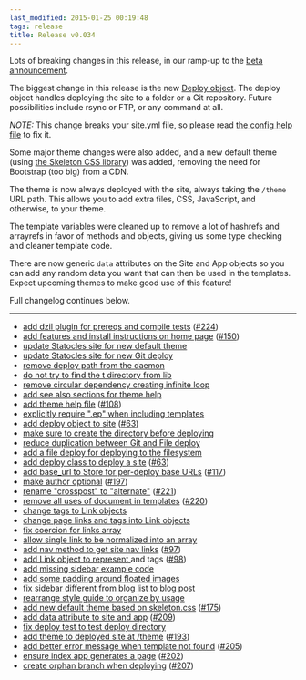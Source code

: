 ```yaml
---
last_modified: 2015-01-25 00:19:48
tags: release
title: Release v0.034
---
```


Lots of breaking changes in this release, in our ramp-up to the [beta
announcement](https://github.com/preaction/Statocles/milestones/beta).

The biggest change in this release is the new [Deploy object](/pod/Statocles/Deploy).
The deploy object handles deploying the site to a folder or a Git repository. Future
possibilities include rsync or FTP, or any command at all.

*NOTE:* This change breaks your site.yml file, so please read [the config help
file](/pod/Statocles/Help/Config) to fix it.

Some major theme changes were also added, and a new default theme (using [the
Skeleton CSS library](http://getskeleton.com)) was added, removing the need for
Bootstrap (too big) from a CDN.

The theme is now always deployed with the site, always taking the `/theme` URL
path. This allows you to add extra files, CSS, JavaScript, and otherwise, to your
theme.

The template variables were cleaned up to remove a lot of hashrefs and arrayrefs in favor
of methods and objects, giving us some type checking and cleaner template code.

There are now generic `data` attributes on the Site and App objects so you can add
any random data you want that can then be used in the templates. Expect upcoming
themes to make good use of this feature!

Full changelog continues below.

---

* [add dzil plugin for prereqs and compile tests](https://github.com/preaction/Statocles/commit/704df95465b847d3b5e88e0927421213ac333b99) ([#224](https://github.com/preaction/Statocles/issues/224))
* [add features and install instructions on home page](https://github.com/preaction/Statocles/commit/e1f18b0a1812f2b0796675293d215336b7ac7c08) ([#150](https://github.com/preaction/Statocles/issues/150))
* [update Statocles site for new default theme](https://github.com/preaction/Statocles/commit/a7755bddeaeb70f0c49d0ead818e8610044f49e1)
* [update Statocles site for new Git deploy](https://github.com/preaction/Statocles/commit/164d4f82a2860d981916b4018220a62c244d28ed)
* [remove deploy path from the daemon](https://github.com/preaction/Statocles/commit/1ebed7ede020e169dad1c68b04f364d24600ddcc)
* [do not try to find the t directory from lib](https://github.com/preaction/Statocles/commit/30416350f08772a5d02d75f4eddf4743a6508035)
* [remove circular dependency creating infinite loop](https://github.com/preaction/Statocles/commit/475a775a40b51b8878ec9e3df3988866cc195675)
* [add see also sections for theme help](https://github.com/preaction/Statocles/commit/3cdc5fd83beb5c6e926fe09142a1aabb922b190b)
* [add theme help file](https://github.com/preaction/Statocles/commit/63b2772f9a2da9087f0727de06e57b7bc3e5e0af) ([#108](https://github.com/preaction/Statocles/issues/108))
* [explicitly require ".ep" when including templates](https://github.com/preaction/Statocles/commit/f652aca56c575ca816c3670de87ca5fa92bd413e)
* [add deploy object to site](https://github.com/preaction/Statocles/commit/676e6269dcd3a077d7fba93017d1aba6eb7419e2) ([#63](https://github.com/preaction/Statocles/issues/63))
* [make sure to create the directory before deploying](https://github.com/preaction/Statocles/commit/11a0ad6c81afa9fbe497a13370338be50c58f6f4)
* [reduce duplication between Git and File deploy](https://github.com/preaction/Statocles/commit/4c354a2f51441be8e3c52578855fde0fa00cc7c3)
* [add a file deploy for deploying to the filesystem](https://github.com/preaction/Statocles/commit/99d7b8767cc085e0e6f9259aeb88b4ce9ee1ffa8)
* [add deploy class to deploy a site](https://github.com/preaction/Statocles/commit/94b76b51b0b139be9efcb1d651c3bdc2128d51d9) ([#63](https://github.com/preaction/Statocles/issues/63))
* [add base_url to Store for per-deploy base URLs](https://github.com/preaction/Statocles/commit/d29dc192db587420a3abef94a58dc7cf9e4c2396) ([#117](https://github.com/preaction/Statocles/issues/117))
* [make author optional](https://github.com/preaction/Statocles/commit/f65b17adca3f429b7fda0f606d1eddf6ee945c14) ([#197](https://github.com/preaction/Statocles/issues/197))
* [rename "crosspost" to "alternate"](https://github.com/preaction/Statocles/commit/7886f23fbe0fe12b57c263ca348dc6d94f462ecf) ([#221](https://github.com/preaction/Statocles/issues/221))
* [remove all uses of document in templates](https://github.com/preaction/Statocles/commit/7b647f2a086a1075cefa10c26b9188375ddea68c) ([#220](https://github.com/preaction/Statocles/issues/220))
* [change tags to Link objects](https://github.com/preaction/Statocles/commit/059d0d6341082c37ae91c1c284d5e376c53b00dc)
* [change page links and tags into Link objects](https://github.com/preaction/Statocles/commit/9b31948dc56777d965c68f212756f0a6f639b717)
* [fix coercion for links array](https://github.com/preaction/Statocles/commit/cc48c289b17179453d08ac2da3e84318fc796edd)
* [allow single link to be normalized into an array](https://github.com/preaction/Statocles/commit/ff8be49812cae651334678ccb0d5b874aeca88a0)
* [add nav method to get site nav links](https://github.com/preaction/Statocles/commit/9bb5f84495f4227f50fcf45e1b3abeb1aa0285a0) ([#97](https://github.com/preaction/Statocles/issues/97))
* [add Link object to represent <a> and <link> tags](https://github.com/preaction/Statocles/commit/12cc843912a269f86ec5e550048547a4987fb7dc) ([#98](https://github.com/preaction/Statocles/issues/98))
* [add missing sidebar example code](https://github.com/preaction/Statocles/commit/c5edad3b98e033886a2d5e7858ad6b5400ba7dbe)
* [add some padding around floated images](https://github.com/preaction/Statocles/commit/33c001f6073d09c3e4c874f50b50e7fee9765c3d)
* [fix sidebar different from blog list to blog post](https://github.com/preaction/Statocles/commit/db9d384bd3169be4fa3c0a5f060978a21d7eb345)
* [rearrange style guide to organize by usage](https://github.com/preaction/Statocles/commit/cf75f66fdb66e0b18a599605373acd84c33393d1)
* [add new default theme based on skeleton.css](https://github.com/preaction/Statocles/commit/b85d8ff1e35a345b9adfa1b409f41a88cddf7122) ([#175](https://github.com/preaction/Statocles/issues/175))
* [add data attribute to site and app](https://github.com/preaction/Statocles/commit/c3a30d3e994aacafd33a5f1209a2f10c4bb369d2) ([#209](https://github.com/preaction/Statocles/issues/209))
* [fix deploy test to test deploy directory](https://github.com/preaction/Statocles/commit/3b8ee13928e5da03390e2bb22ed3333cf54f9f07)
* [add theme to deployed site at /theme](https://github.com/preaction/Statocles/commit/9e5fd0a2e4842ce5e080a49d198ede04be2ffbdc) ([#193](https://github.com/preaction/Statocles/issues/193))
* [add better error message when template not found](https://github.com/preaction/Statocles/commit/8699a338c2b4a66c141511150047575ba38ef40b) ([#205](https://github.com/preaction/Statocles/issues/205))
* [ensure index app generates a page](https://github.com/preaction/Statocles/commit/eaabd47e849ad69dd5419ea4d177fcc991852133) ([#202](https://github.com/preaction/Statocles/issues/202))
* [create orphan branch when deploying](https://github.com/preaction/Statocles/commit/18a805032423bd9cea0c20e6906c53459e5485e0) ([#207](https://github.com/preaction/Statocles/issues/207))
